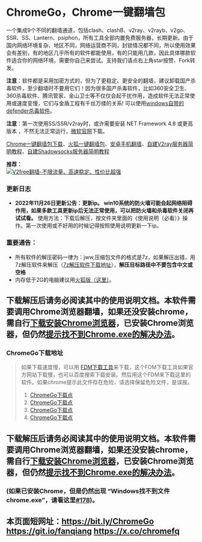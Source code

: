 ChromeGo，Chrome一键翻墙包
====================

一个集成9个不同的翻墙通道，包括clash、clashB、v2ray、v2rayb、v2go、SSR、SS、Lantern、psiphon，所有工具全部内置免费服务器，长期更新。由于国内网络环境复杂、地区不同，网络运营商不同，封锁情况都不同，所以使用效果会有差别，有的地区几乎所有的软件都能使用，有的只能用几款，因此具体哪款软件适合你的网络环境，需要你自己来尝试。支持我们请点右上角star按赞、Fork转发。  
  

**注意**：软件都是采用加密方式的，但为了更稳定、更安全的翻墙，建议卸载国产杀毒软件，至少翻墙时不要用它们！因为很多国产杀毒软件，比如360安全卫生、360杀毒软件、腾讯管家、金山卫士等不仅仅会起干扰作用，造成软件无法正常使用或速度变慢，它们与金盾工程有千丝万缕的关系! 可以使用[windows自带的defender杀毒软件](https://docs.microsoft.com/zh-cn/microsoft-365/security/defender-endpoint/microsoft-defender-antivirus-windows?view=o365-worldwide)。

**注意**：第一次使用SS/SSR/v2ray时，或许需要安装 NET Framework 4.8 或更高版本 ，不然无法正常运行，[微软官网](https://dotnet.microsoft.com/download/dotnet-framework/net48)下载。

[Chrome一键翻墙包下载](#chromego-xia-zai-di-zhi)、[火狐一键翻墙包](https://github.com/bannedbook/fanqiang/wiki/%E7%81%AB%E7%8B%90firefox%E4%B8%80%E9%94%AE%E7%BF%BB%E5%A2%99%E5%8C%85)、[安卓手机翻墙](https://github.com/bannedbook/fanqiang/wiki/%E5%AE%89%E5%8D%93%E7%BF%BB%E5%A2%99%E8%BD%AF%E4%BB%B6)、[自建V2ray服务器简明教程](https://github.com/bannedbook/fanqiang/blob/master/v2ss/%E8%87%AA%E5%BB%BAV2ray%E6%9C%8D%E5%8A%A1%E5%99%A8%E7%AE%80%E6%98%8E%E6%95%99%E7%A8%8B.md)、[自建Shadowsocks服务器简明教程](https://github.com/bannedbook/fanqiang/blob/master/v2ss/%E8%87%AA%E5%BB%BAShadowsocks%E6%9C%8D%E5%8A%A1%E5%99%A8%E7%AE%80%E6%98%8E%E6%95%99%E7%A8%8B.md)

**推荐：**  
[![V2free翻墙-不限流量、高速稳定、性价比超强](https://raw.githubusercontent.com/bannedbook/fanqiang/master/v2ss/images/v2free.jpg)](https://github.com/bannedbook/fanqiang/wiki/V2ray%E6%9C%BA%E5%9C%BA)

### 更新日志

*   **2022年11月26日更新公告：更新ip。 win10系统的防火墙可能会起网络阻碍作用，如果多款工具更新ip后无法正常使用，可以把防火墙和杀毒软件关闭再试试看。**  使用方法：下载后解压，按文件夹里面的《使用说明（必看）》操作。第一次使用或不好用的时候记得按照使用说明更新一下ip。
    
### 重要通告：

*   所有软件的解压密码一律为：jww,压缩包文件的格式是7z，如果解压出错，用7z解压软件来解压（[7z解压软件下载地址](https://www.7-zip.org/download.html)），**解压目标路径中不要包含中文或空格**
*   内存低于2G的电脑建议用[火狐版（这里）](https://github.com/bannedbook/fanqiang/wiki/%E7%81%AB%E7%8B%90firefox%E4%B8%80%E9%94%AE%E7%BF%BB%E5%A2%99%E5%8C%85)。

下载解压后请务必阅读其中的使用说明文档。本软件需要调用Chrome浏览器翻墙，如果还没安装chrome，需自行[下载安装Chrome浏览器](https://github.com/bannedbook/fanqiang/wiki/Chrome%E6%B5%8F%E8%A7%88%E5%99%A8%E4%B8%8B%E8%BD%BD)，已安装Chrome浏览器，但仍然[提示找不到Chrome.exe的解决办法](https://github.com/bannedbook/fanqiang/issues/432)。
------------------------------------------------------------------------------------------------------------------------------------------------------------------------------------------------------------------------------------------------------------------

### ChromeGo下载地址<a name="chromego-xia-zai-di-zhi"></a>

> 如果下载速度慢，可以用 [FDM下载工具](https://www.freedownloadmanager.org/zh/)来下载，这个FDM下载工具如果官方网站下载慢，也可以百度搜索下载安装。然后用这个FDM来下载这里的软件。如果chrome提示此文件存在危险，请选择保留危险文件，是误报。
> 
> 1.  [ChromeGo下载点](https://d1a.haodns.gq/ChromeGo.7z)
> 2.  [ChromeGo下载点](https://d1.haodns.gq/ChromeGo.7z)
> 3.  [ChromeGo下载点](https://d2.haodns.gq/ChromeGo.7z)
> 4.  [ChromeGo下载点](https://github.com/bannedbook/fanqiang/releases)

下载解压后请务必阅读其中的使用说明文档。本软件需要调用Chrome浏览器翻墙，如果还没安装chrome，需自行[下载安装Chrome浏览器](https://github.com/bannedbook/fanqiang/wiki/Chrome%E6%B5%8F%E8%A7%88%E5%99%A8%E4%B8%8B%E8%BD%BD)，已安装Chrome浏览器，但仍然[提示找不到Chrome.exe的解决办法](https://github.com/bannedbook/fanqiang/issues/432)。
------------------------------------------------------------------------------------------------------------------------------------------------------------------------------------------------------------------------------------------------------------------

### (如果已安装Chrome，但是仍然出现 “Windows找不到文件chrome.exe”，请看这里[#178](https://github.com/bannedbook/fanqiang/issues/178))。

本页面短网址：https://bit.ly/ChromeGo https://git.io/fanqiang https://x.co/chromefq
----------------------------------------------------------------------------